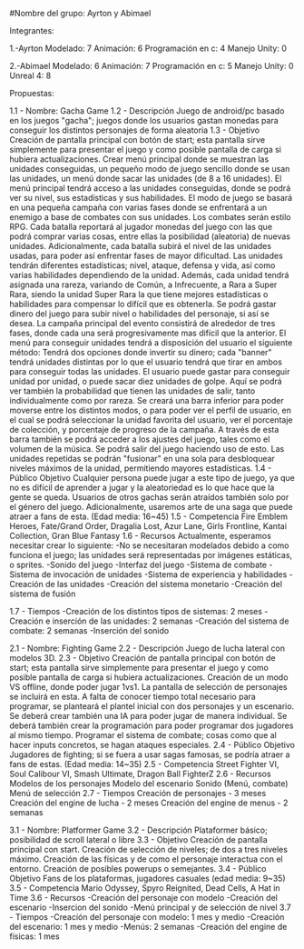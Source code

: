 #Nombre del grupo: Ayrton y Abimael

Integrantes:

1.-Ayrton
Modelado: 7
Animación: 6
Programación en c: 4
Manejo Unity: 0

2.-Abimael
Modelado: 6
Animación: 7
Programación en c: 5
Manejo Unity: 0
Unreal 4: 8

Propuestas:

1.1 - Nombre: Gacha Game
1.2 - Descripción
Juego de android/pc basado en los juegos "gacha"; juegos donde los usuarios gastan monedas para conseguir los distintos personajes de forma aleatoria
1.3 - Objetivo
Creación de pantalla principal con botón de start; esta pantalla sirve simplemente para presentar el juego y como posible pantalla de carga si hubiera actualizaciones.
Crear menú principal donde se muestran las unidades conseguidas, un pequeño modo de juego sencillo donde se usan las unidades, un menú donde sacar las unidades (de 8 a 16 unidades).
El menú principal tendrá acceso a las unidades conseguidas, donde se podrá ver su nivel, sus estadísticas y sus habilidades.
El modo de juego se basará en una pequeña campaña con varias fases donde se enfrentará a un enemigo a base de combates con sus unidades. Los combates serán estilo RPG.
Cada batalla reportará al jugador monedas del juego con las que podrá comprar varias cosas, entre ellas la posibilidad (aleatoria) de nuevas unidades. Adicionalmente,
cada batalla subirá el nivel de las unidades usadas, para poder así enfrentar fases de mayor dificultad.
Las unidades tendrán diferentes estadísticas; nivel, ataque, defensa y vida, así como varias habilidades dependiendo de la unidad. Además, cada unidad tendrá asignada una 
rareza, variando de Común, a Infrecuente, a Rara a Super Rara, siendo la unidad Super Rara la que tiene mejores estadísticas o habilidades para compensar lo difícil que es
obtenerla. Se podrá gastar dinero del juego para subir nivel o habilidades del personaje, si así se desea. 
La campaña principal del evento consistirá de alrededor de tres fases, donde cada una será progresivamente mas difícil que la anterior.
El menú para conseguir unidades tendrá a disposición del usuario el siguiente método: Tendrá dos opciones donde invertir su dinero; cada "banner" tendrá unidades distintas
por lo que el usuario tendrá que tirar en ambos para conseguir todas las unidades. El usuario puede gastar para conseguir unidad por unidad, o puede sacar diez unidades de
golpe. Aquí se podrá ver también la probabilidad que tienen las unidades de salir, tanto individualmente como por rareza.
Se creará una barra inferior para poder moverse entre los distintos modos, o para poder ver el perfil de usuario, en el cual se podrá seleccionar la unidad favorita del 
usuario, ver el porcentaje de colección, y porcentaje de progreso de la campaña. 
A través de esta barra también se podrá acceder a los ajustes del juego, tales como el volumen de la música. Se podrá salir del juego haciendo uso de esto.
Las unidades repetidas se podrán "fusionar" en una sola para desbloquear niveles máximos de la unidad, permitiendo mayores estadísticas.
1.4 - Público Objetivo
Cualquier persona puede jugar a este tipo de juego, ya que no es difícil de aprender a jugar y la aleatoriedad es lo que hace que la gente se queda. Usuarios de otros gachas
serán atraídos también solo por el género del juego. Adicionalmente, usaremos arte de una saga que puede atraer a fans de esta. (Edad media: 16~45)
1.5 - Competencia
Fire Emblem Heroes, Fate/Grand Order, Dragalia Lost, Azur Lane, Girls Frontline, Kantai Collection, Gran Blue Fantasy
1.6 - Recursos
Actualmente, esperamos necesitar crear lo siguiente:
-No se necesitaran modelados debido a como funciona el juego; las unidades será representadas por imágenes estáticas, o sprites.
-Sonido del juego
-Interfaz del juego
-Sistema de combate
-Sistema de invocación de unidades
-Sistema de experiencia y habilidades
-Creación de las unidades
-Creación del sistema monetario
-Creación del sistema de fusión

1.7 - Tiempos
-Creación de los distintos tipos de sistemas: 2 meses
-Creación e inserción de las unidades: 2 semanas
-Creación del sistema de combate: 2 semanas
-Inserción del sonido

2.1 - Nombre: Fighting Game
2.2 - Descripción
Juego de lucha lateral con modelos 3D.
2.3 - Objetivo
Creación de pantalla principal con botón de start; esta pantalla sirve simplemente para presentar el juego y como posible pantalla de carga si hubiera actualizaciones.
Creación de un modo VS offline, donde poder jugar 1vs1. La pantalla de selección de personajes se incluirá en esta. A falta de conocer tiempo total necesario para programar,
se planteará el plantel inicial con dos personajes y un escenario. Se deberá crear también una IA para poder jugar de manera individual. Se deberá también crear la 
programación para poder programar dos jugadores al mismo tiempo. Programar el sistema de combate; cosas como que al hacer inputs concretos, se hagan ataques especiales.
2.4 - Público Objetivo
Jugadores de fighting; si se fuera a usar sagas famosas, se podría atraer a fans de estas. (Edad media: 14~35)
2.5 - Competencia
Street Fighter VI, Soul Calibour VI, Smash Ultimate, Dragon Ball FighterZ
2.6 - Recursos
Modelos de los personajes
Modelo del escenario
Sonido (Menú, combate)
Menú de selección
2.7 - Tiempos
Creación de personajes - 3 meses
Creación del engine de lucha - 2 meses
Creación del engine de menus - 2 semanas

3.1 - Nombre: Platformer Game
3.2 - Descripción
Plataformer básico; posibilidad de scroll lateral o libre
3.3 - Objetivo
Creación de pantalla principal con start. Creación de selección de niveles; de dos a tres niveles máximo. Creación de las físicas y de como el personaje interactua con el 
entorno. Creación de posibles powerups o semejantes.
3.4 - Público Objetivo
Fans de los plataformas, jugadores casuales (edad media: 9~35)
3.5 - Competencia
Mario Odyssey, Spyro Reignited, Dead Cells, A Hat in Time
3.6 - Recursos
-Creación del personaje con modelo
-Creación del escenario
-Insercion del sonido
-Menú principal y de selección de nivel
3.7 - Tiempos
-Creación del personaje con modelo: 1 mes y medio
-Creación del escenario: 1 mes y medio
-Menús: 2 semanas
-Creación del engine de físicas: 1 mes
